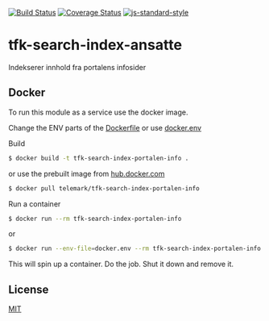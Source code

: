 [![Build Status](https://travis-ci.org/telemark/tfk-search-index-portalen-info.svg?branch=master)](https://travis-ci.org/telemark/tfk-search-index-portalen-info)
[![Coverage Status](https://coveralls.io/repos/telemark/tfk-search-index-portalen-info/badge.svg?branch=master&service=github)](https://coveralls.io/github/telemark/tfk-search-index-portalen-info?branch=master)
[![js-standard-style](https://img.shields.io/badge/code%20style-standard-brightgreen.svg?style=flat)](https://github.com/feross/standard)

# tfk-search-index-ansatte

Indekserer innhold fra portalens infosider

## Docker
To run this module as a service use the docker image.

Change the ENV parts of the [Dockerfile](Dockerfile) or use [docker.env](docker.env)

Build
```sh
$ docker build -t tfk-search-index-portalen-info .
```

or use the prebuilt image from [hub.docker.com](https://hub.docker.com/r/telemark/tfk-search-index-portalen-info)

```sh
$ docker pull telemark/tfk-search-index-portalen-info
```

Run a container

```sh
$ docker run --rm tfk-search-index-portalen-info
```

or

```sh
$ docker run --env-file=docker.env --rm tfk-search-index-portalen-info
```

This will spin up a container. Do the job. Shut it down and remove it.

## License

[MIT](LICENSE)
